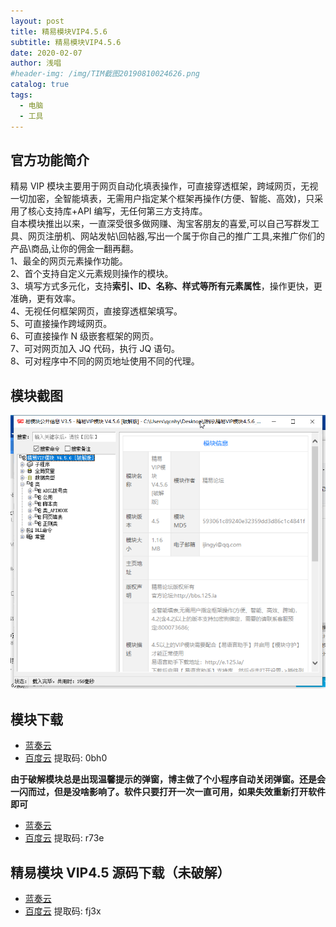 ```yaml
---
layout: post
title: 精易模块VIP4.5.6
subtitle: 精易模块VIP4.5.6
date: 2020-02-07
author: 浅唱
#header-img: /img/TIM截图20190810024626.png
catalog: true
tags:
  - 电脑
  - 工具
---
```


## 官方功能简介

精易 VIP 模块主要用于网页自动化填表操作，可直接穿透框架，跨域网页，无视一切加密，全智能填表，无需用户指定某个框架再操作(方便、智能、高效)，只采用了核心支持库+API 编写，无任何第三方支持库。  
自本模块推出以来，一直深受很多做网赚、淘宝客朋友的喜爱,可以自己写群发工具、网页注册机、网站发帖\回帖器,写出一个属于你自己的推广工具,来推广你们的产品\商品,让你的佣金一翻再翻。  
1、最全的网页元素操作功能。  
2、首个支持自定义元素规则操作的模块。  
3、填写方式多元化，支持**索引、ID、名称、样式等所有元素属性**，操作更快，更准确，更有效率。  
4、无视任何框架网页，直接穿透框架填写。  
5、可直接操作跨域网页。  
6、可直接操作 N 级嵌套框架的网页。  
7、可对网页加入 JQ 代码，执行 JQ 语句。  
8、可对程序中不同的网页地址使用不同的代理。

## 模块截图

![QQ拼音截图20200207222650.png](/img/QQ拼音截图20200207222650.png)

## 模块下载

- [蓝奏云](https://wwcy.lanzouq.com/i958fif)  
- [百度云](https://pan.baidu.com/s/1jDi9lXmdlc-VkmoH_QuoUw) 提取码: 0bh0

**由于破解模块总是出现温馨提示的弹窗，博主做了个小程序自动关闭弹窗。还是会一闪而过，但是没啥影响了。软件只要打开一次一直可用，如果失效重新打开软件即可**  
- [蓝奏云](https://wwcy.lanzouq.com/i95eihi)  
- [百度云](https://pan.baidu.com/s/1B9v12UQV_RTFCBGVhpARxA) 提取码: r73e

## 精易模块 VIP4.5 源码下载（未破解）

- [蓝奏云](https://wwcy.lanzouq.com/i958afc)  
- [百度云](https://pan.baidu.com/s/1qJpJX2qCjXwW5s5ceCxxlw) 提取码: fj3x
